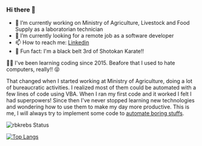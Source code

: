 ### Hi there 👋



- :corn: I’m currently working on Ministry of Agriculture, Livestock and Food Supply as a laboratorian technician
- :telescope: I’m currently looking for a remote job as a software developer
- 📫 How to reach me: [Linkedin](https://www.linkedin.com/in/romulo-krebs/)
- :martial_arts_uniform: Fun fact: I'm a black belt 3rd of Shotokan Karate!!


:man_technologist: I've been learning coding since 2015. Beafore that I used to hate computers, really!! :stuck_out_tongue_closed_eyes:


That changed when I started working at Ministry of Agriculture, doing a lot of bureaucratic activities. I realized most of them could be automated with a few lines of code using VBA.
When I ran my first code and it worked I felt I had superpowers! Since then I've never stopped learning new technologies and wondering how to use them to make my day more productive. This is me, I will always try to implement some code to [automate boring stuffs](https://automatetheboringstuff.com/).


![rbkrebs Status](https://github-readme-stats.vercel.app/api?username=rbkrebs&show_icons=true&theme=radical)

[![Top Langs](https://github-readme-stats.vercel.app/api/top-langs/?username=rbkrebs&layout=compact&theme=radical)](https://github.com/rbkrebs/github-readme-stats)
